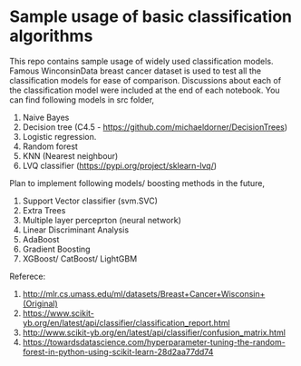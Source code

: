 # Sample usage of basic classification algorithms

This repo contains sample usage of widely used classification models. Famous WinconsinData breast cancer dataset is used to test all the classification models for ease of comparison. Discussions about each of the classification model were included at the end of each notebook. You can find following models in src folder,

1. Naive Bayes
2. Decision tree (C4.5 - https://github.com/michaeldorner/DecisionTrees)
3. Logistic regression.
4. Random forest
5. KNN (Nearest neighbour)
6. LVQ classifier (https://pypi.org/project/sklearn-lvq/)

Plan to implement following models/ boosting methods in the future,

1. Support Vector classifier (svm.SVC)
2. Extra Trees
3. Multiple layer perceprton (neural network)
4. Linear Discriminant Analysis
5. AdaBoost
6. Gradient Boosting
7. XGBoost/ CatBoost/ LightGBM

Referece:
1. http://mlr.cs.umass.edu/ml/datasets/Breast+Cancer+Wisconsin+(Original)
2. https://www.scikit-yb.org/en/latest/api/classifier/classification_report.html
3. http://www.scikit-yb.org/en/latest/api/classifier/confusion_matrix.html
4. https://towardsdatascience.com/hyperparameter-tuning-the-random-forest-in-python-using-scikit-learn-28d2aa77dd74
